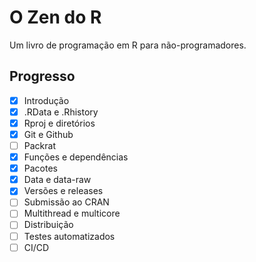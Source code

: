 # O Zen do R
Um livro de programação em R para não-programadores.

## Progresso

- [x] Introdução
- [x] .RData e .Rhistory
- [x] Rproj e diretórios
- [x] Git e Github
- [ ] Packrat
- [x] Funções e dependências
- [x] Pacotes
- [x] Data e data-raw
- [X] Versões e releases
- [ ] Submissão ao CRAN
- [ ] Multithread e multicore
- [ ] Distribuição
- [ ] Testes automatizados
- [ ] CI/CD

